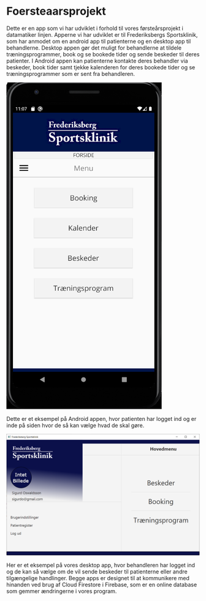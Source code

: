# Foersteaarsprojekt
Dette er en app som vi har udviklet i forhold til vores førsteårsprojekt i datamatiker linjen. Apperne vi har udviklet er til 
Frederiksbergs Sportsklinik, som har anmodet om en android app til patienterne og en desktop app til behandlerne. Desktop appen
gør det muligt for behandlerne at tildele træningsprogrammer, book og se bookede tider og sende beskeder til deres patienter. 
I Android appen kan patienterne kontakte deres behandler via beskeder, book tider samt tjekke kalenderen for deres bookede tider
og se træningsprogrammer som er sent fra behandleren. 

![Alt text](./Billeder_til_ReadMe/Android_eksempel.png)

Dette er et eksempel på Android appen, hvor patienten har logget ind og er inde på siden hvor de så kan vælge hvad de skal gøre.

![Alt text](./Billeder_til_ReadMe/Desktop_eksempel.PNG)

Her er et eksempel på vores desktop app, hvor behandleren har logget ind og de kan så vælge om de vil sende beskeder til patienterne
eller andre tilgængelige handlinger. Begge apps er designet til at kommunikere med hinanden ved brug af Cloud Firestore i Firebase,
som er en online database som gemmer ændringerne i vores program. 
